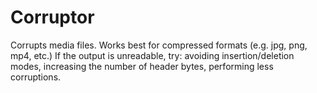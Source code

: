 # Corruptor

Corrupts media files. Works best for compressed formats (e.g. jpg, png, mp4, etc.) If the output is unreadable, try: avoiding insertion/deletion modes, increasing the number of header bytes, performing less corruptions.

